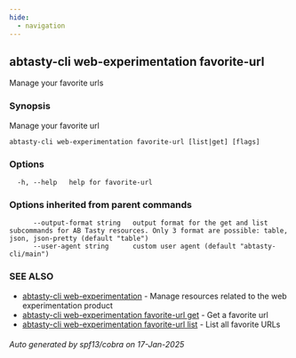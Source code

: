 ```yaml
---
hide:
  - navigation
---
```

## abtasty-cli web-experimentation favorite-url

Manage your favorite urls

### Synopsis

Manage your favorite url

```
abtasty-cli web-experimentation favorite-url [list|get] [flags]
```

### Options

```
  -h, --help   help for favorite-url
```

### Options inherited from parent commands

```
      --output-format string   output format for the get and list subcommands for AB Tasty resources. Only 3 format are possible: table, json, json-pretty (default "table")
      --user-agent string      custom user agent (default "abtasty-cli/main")
```

### SEE ALSO

* [abtasty-cli web-experimentation](abtasty-cli_web-experimentation.md)	 - Manage resources related to the web experimentation product
* [abtasty-cli web-experimentation favorite-url get](abtasty-cli_web-experimentation_favorite-url_get.md)	 - Get a favorite url
* [abtasty-cli web-experimentation favorite-url list](abtasty-cli_web-experimentation_favorite-url_list.md)	 - List all favorite URLs

###### Auto generated by spf13/cobra on 17-Jan-2025
